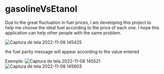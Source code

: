 # gasolineVsEtanol
Due to the great fluctuation in fuel prices, I am developing this project to help me choose the ideal fuel according to the price of each one.
I hope this application can help other people with the same problem.



![Captura de tela 2022-11-08 145425](https://user-images.githubusercontent.com/105306316/200640292-0a3bde6b-475a-4838-8c7e-a619a869c113.png)

the fuel parity message will appear according to the value entered

Exemple: 
![Captura de tela 2022-11-08 145521](https://user-images.githubusercontent.com/105306316/200640598-9a65568b-5c47-447e-87c5-6a1c9f027831.png)
![Captura de tela 2022-11-08 145603](https://user-images.githubusercontent.com/105306316/200640607-6f73cd42-b9cd-434e-a867-56dc55101fe4.png)
